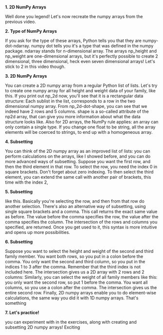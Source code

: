 **1. 2D NumPy Arrays**

Well done you legend! Let's now recreate the numpy arrays from the previous video.

**2. Type of NumPy Arrays**

If you ask for the type of these arrays, Python tells you that they are numpy-dot-ndarray. numpy dot tells you it's a type that was defined in the numpy package. ndarray stands for n-dimensional array. The arrays np_height and np_weight are one-dimensional arrays, but it's perfectly possible to create 2 dimensional, three dimensional, heck even seven dimensional arrays! Let's stick to 2 in this video though.

**3. 2D NumPy Arrays**

You can create a 2D numpy array from a regular Python list of lists. Let's try to create one numpy array for all height and weight data of your family, like this. If you print out np_2d now, you'll see that it is a rectangular data structure: Each sublist in the list, corresponds to a row in the two dimensional numpy array. From np_2d-dot-shape, you can see that we indeed have 2 rows and 5 columns. shape is a so-called attribute of the np2d array, that can give you more information about what the data structure looks like. Also for 2D arrays, the NumPy rule applies: an array can only contain a single type. If you change one float to be string, all the array elements will be coerced to strings, to end up with a homogeneous array.

**4. Subsetting**

You can think of the 2D numpy array as an improved list of lists: you can perform calculations on the arrays, like I showed before, and you can do more advanced ways of subsetting. Suppose you want the first row, and then the third element in that row. To select the row, you need the index 0 in square brackets. Don't forget about zero indexing. To then select the third element, you can extend the same call with another pair of brackets, this time with the index 2,

**5. Subsetting**

like this. Basically you're selecting the row, and then from that row do another selection. There's also an alternative way of subsetting, using single square brackets and a comma. This call returns the exact same value as before. The value before the comma specifies the row, the value after the comma specifies the column. The intersection of the rows and columns you specified, are returned. Once you get used to it, this syntax is more intuitive and opens up more possibilities.

**6. Subsetting**

Suppose you want to select the height and weight of the second and third family member. You want both rows, so you put in a colon before the comma. You only want the second and third column, so you put in the indices 1 to 3 after the comma. Remember that the third index is not included here. The intersection gives us a 2D array with 2 rows and 2 columns: Similarly, you can select the weight of all family members like this: you only want the second row, so put 1 before the comma. You want all columns, so you use a colon after the comma. The intersection gives us the entire second row. Finally, 2D numpy arrays enable you to do element-wise calculations, the same way you did it with 1D numpy arrays. That's something

**7. Let's practice!**

you can experiment with in the exercises, along with creating and subsetting 2D numpy arrays! Exciting
